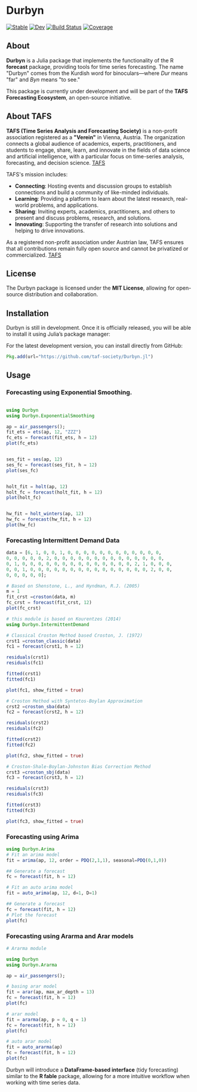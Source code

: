 # Durbyn

[![Stable](https://img.shields.io/badge/docs-stable-blue.svg)](https://taf-society.github.io/Durbyn.jl/stable/)
[![Dev](https://img.shields.io/badge/docs-dev-blue.svg)](https://taf-society.github.io/Durbyn.jl/dev/)
[![Build Status](https://github.com/taf-society/Durbyn.jl/actions/workflows/CI.yml/badge.svg?branch=main)](https://github.com/taf-society/Durbyn.jl/actions/workflows/CI.yml?query=branch%3Amain)
[![Coverage](https://codecov.io/gh/taf-society/Durbyn.jl/branch/main/graph/badge.svg)](https://codecov.io/gh/taf-society/Durbyn.jl)


## About

**Durbyn** is a Julia package that implements the functionality of the R **forecast** package, providing tools for time series forecasting. The name "Durbyn" comes from the Kurdish word for binoculars—where *Dur* means "far" and *Byn* means "to see."

This package is currently under development and will be part of the **TAFS Forecasting Ecosystem**, an open-source initiative.

## About TAFS

**TAFS (Time Series Analysis and Forecasting Society)** is a non-profit association registered as a **"Verein"** in Vienna, Austria. The organization connects a global audience of academics, experts, practitioners, and students to engage, share, learn, and innovate in the fields of data science and artificial intelligence, with a particular focus on time-series analysis, forecasting, and decision science. [TAFS](https://taf-society.org/)


TAFS's mission includes:

- **Connecting**: Hosting events and discussion groups to establish connections and build a community of like-minded individuals.
- **Learning**: Providing a platform to learn about the latest research, real-world problems, and applications.
- **Sharing**: Inviting experts, academics, practitioners, and others to present and discuss problems, research, and solutions.
- **Innovating**: Supporting the transfer of research into solutions and helping to drive innovations.

As a registered non-profit association under Austrian law, TAFS ensures that all contributions remain fully open source and cannot be privatized or commercialized. [TAFS](https://taf-society.org/)

## License

The Durbyn package is licensed under the **MIT License**, allowing for open-source distribution and collaboration.

## Installation

Durbyn is still in development. Once it is officially released, you will be able to install it using Julia’s package manager:


For the latest development version, you can install directly from GitHub:

```julia
Pkg.add(url="https://github.com/taf-society/Durbyn.jl")
```

## Usage

### Forecasting using Exponential Smoothing.

```julia

using Durbyn
using Durbyn.ExponentialSmoothing

ap = air_passengers();
fit_ets = ets(ap, 12, "ZZZ")
fc_ets = forecast(fit_ets, h = 12)
plot(fc_ets)


ses_fit = ses(ap, 12)
ses_fc = forecast(ses_fit, h = 12)
plot(ses_fc)


holt_fit = holt(ap, 12)
holt_fc = forecast(holt_fit, h = 12)
plot(holt_fc)


hw_fit = holt_winters(ap, 12)
hw_fc = forecast(hw_fit, h = 12)
plot(hw_fc)
```
### Forecasting Intermittent Demand Data

```julia
data = [6, 1, 0, 0, 1, 0, 0, 0, 0, 0, 0, 0, 0, 0, 0, 0, 0,
0, 0, 0, 0, 0, 2, 0, 0, 0, 0, 0, 0, 0, 0, 0, 0, 0, 0, 0, 0,
0, 1, 0, 0, 0, 0, 0, 0, 0, 0, 0, 0, 0, 0, 0, 0, 2, 1, 0, 0, 0,
0, 0, 1, 0, 0, 0, 0, 0, 0, 0, 0, 0, 0, 0, 0, 0, 0, 0, 2, 0, 0, 
0, 0, 0, 0, 0];

# Based on Shenstone, L., and Hyndman, R.J. (2005)
m = 1
fit_crst =croston(data, m)
fc_crst = forecast(fit_crst, 12)
plot(fc_crst)

# this module is based on Kourentzes (2014)
using Durbyn.IntermittentDemand

# Classical Croston Method based Croston, J. (1972) 
crst1 =croston_classic(data)
fc1 = forecast(crst1, h = 12)

residuals(crst1)
residuals(fc1)

fitted(crst1)
fitted(fc1)

plot(fc1, show_fitted = true)

# Croston Method with Syntetos-Boylan Approximation
crst2 =croston_sba(data)
fc2 = forecast(crst2, h = 12)

residuals(crst2)
residuals(fc2)

fitted(crst2)
fitted(fc2)

plot(fc2, show_fitted = true)

# Croston-Shale-Boylan-Johnston Bias Correction Method
crst3 =croston_sbj(data)
fc3 = forecast(crst3, h = 12)

residuals(crst3)
residuals(fc3)

fitted(crst3)
fitted(fc3)

plot(fc3, show_fitted = true)

```

### Forecasting using Arima

```julia
using Durbyn.Arima
# Fit an arima model
fit = arima(ap, 12, order = PDQ(2,1,1), seasonal=PDQ(0,1,0))

## Generate a forecast
fc = forecast(fit, h = 12)

# Fit an auto arima model
fit = auto_arima(ap, 12, d=1, D=1)

## Generate a forecast
fc = forecast(fit, h = 12)
# Plot the forecast
plot(fc)
```

### Forecasting using Ararma and Arar models

```julia
# Ararma module

using Durbyn
using Durbyn.Ararma

ap = air_passengers();

# basing arar model
fit = arar(ap, max_ar_depth = 13)
fc = forecast(fit, h = 12)
plot(fc)

# arar model
fit = ararma(ap, p = 0, q = 1)
fc = forecast(fit, h = 12)
plot(fc)

# auto arar model
fit = auto_ararma(ap)
fc = forecast(fit, h = 12)
plot(fc)

```

Durbyn will introduce a **DataFrame-based interface** (tidy forecasting) similar to the **R fable** package, allowing for a more intuitive workflow when working with time series data.
